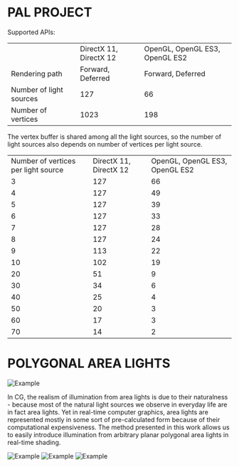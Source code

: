
# PAL PROJECT

Supported APIs:

<table>
    <tr>
	<td></td>
        <td>DirectX 11, DirectX 12</td>
        <td>OpenGL, OpenGL ES3, OpenGL ES2</td>
    </tr>
    <tr>
	<td>Rendering path</td>
        <td>Forward, Deferred</td>
        <td>Forward, Deferred</td>
    </tr>
    <tr>
	<td>Number of light sources</td>
        <td>127</td>
        <td>66</td>
    </tr>
    <tr>
	<td>Number of vertices</td>
        <td>1023</td>
        <td>198</td>
    </tr>
</table>

The vertex buffer is shared among all the light sources, so the number of light sources also depends on number of vertices per light source.

<table>
    <tr>
	<td>Number of vertices per light source</td>
        <td>DirectX 11, DirectX 12</td>
        <td>OpenGL, OpenGL ES3, OpenGL ES2</td>
    </tr>
    <tr>
	<td>3</td>
        <td>127</td>
        <td>66</td>
    </tr>
    <tr>
	<td>4</td>
        <td>127</td>
        <td>49</td>
    </tr>
    <tr>
	<td>5</td>
        <td>127</td>
        <td>39</td>
    </tr>
    <tr>
	<td>6</td>
        <td>127</td>
        <td>33</td>
    </tr>
    <tr>
	<td>7</td>
        <td>127</td>
        <td>28</td>
    </tr>
    <tr>
	<td>8</td>
        <td>127</td>
        <td>24</td>
    </tr>
    <tr>
	<td>9</td>
        <td>113</td>
        <td>22</td>
    </tr>
    <tr>
	<td>10</td>
        <td>102</td>
        <td>19</td>
    </tr>
    <tr>
	<td>20</td>
        <td>51</td>
        <td>9</td>
    </tr>
    <tr>
	<td>30</td>
        <td>34</td>
        <td>6</td>
    </tr>
    <tr>
	<td>40</td>
        <td>25</td>
        <td>4</td>
    </tr>
    <tr>
	<td>50</td>
        <td>20</td>
        <td>3</td>
    </tr>
    <tr>
	<td>60</td>
        <td>17</td>
        <td>3</td>
    </tr>
    <tr>
	<td>70</td>
        <td>14</td>
        <td>2</td>
    </tr>
</table>

# POLYGONAL AREA LIGHTS

![Example](https://media.licdn.com/mpr/mpr/AAEAAQAAAAAAAAfcAAAAJDQ5MGQyNzE4LTk3NDYtNDRiOS1hZTMxLTNiNWY2ZmJlN2NkYw.png)

In CG, the realism of illumination from area lights is due to their naturalness - because most of the natural light sources we observe in everyday life are in fact area lights. Yet in real-time computer graphics, area lights are represented mostly in some sort of pre-calculated form because of their computational expensiveness. 
The method presented in this work allows us to easily introduce illumination from arbitrary planar polygonal area lights in real-time shading.

![Example](https://media.licdn.com/mpr/mpr/AAEAAQAAAAAAAAlxAAAAJDkzNDJiODY4LTkzYTQtNDNhNC04NTQyLWJkNjcwNTE4MzM5Ng.png)
![Example](https://media.licdn.com/mpr/mpr/AAEAAQAAAAAAAAlOAAAAJGZlN2NhMTRhLWQwZTUtNGIzZC1iMmU2LTY0ODNlNDFkYTBiOQ.png)
![Example](https://media.licdn.com/mpr/mpr/AAEAAQAAAAAAAAiqAAAAJDM5ZTQyMjVkLWM5MTEtNDI3Mi05MjcxLWIyYjQ4MzM4Mzc4OQ.png)
